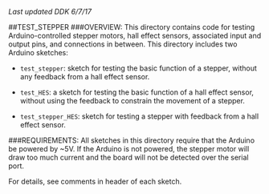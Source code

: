 *Last updated DDK 6/7/17*

##TEST_STEPPER
###OVERVIEW:
This directory contains code for testing Arduino-controlled stepper motors, hall effect sensors, associated input and output pins, and connections in between. This directory includes two Arduino sketches:

* `test_stepper`: sketch for testing the basic function of a stepper, without any feedback from a hall effect sensor.

* `test_HES`: a sketch for testing the basic function of a hall effect sensor, without using the feedback to constrain the movement of a stepper.

* `test_stepper_HES`: sketch for testing a stepper with feedback from a hall effect sensor. 


###REQUIREMENTS:
All sketches in this directory require that the Arduino be powered by ~5V. If the Arduino is not powered, the stepper motor will draw too much current and the board will not be detected over the serial port. 


For details, see comments in header of each sketch. 